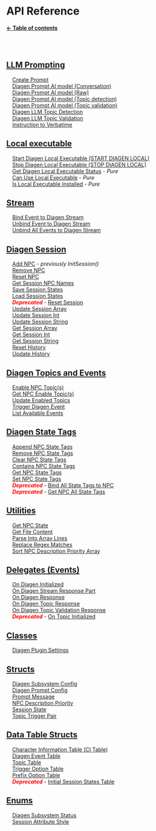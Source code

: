 # API Reference

**[← Table of contents](/README.md#table-of-contents)**

<br/><br/>

## [LLM Prompting](./LLM_prompting.md)
    [Create Prompt](./LLM_prompting.md#create-prompt)<br/>
    [Diagen Prompt AI model (Conversation)](./LLM_prompting.md#diagen-prompt-ai-model-conversation)<br/>
    [Diagen Prompt AI model (Raw)](./LLM_prompting.md#diagen-prompt-ai-model-raw)<br/>
    [Diagen Prompt AI model (Topic detection)](./LLM_prompting.md#diagen-prompt-ai-model-topic-detection)<br/>
    [Diagen Prompt AI model (Topic validation)](./LLM_prompting.md#diagen-prompt-ai-model-topic-validation)<br/>
    [Diagen LLM Topic Detection](./LLM_prompting.md#diagen-llm-topic-detection)<br/>
    [Diagen LLM Topic Validation](./LLM_prompting.md#diagen-llm-topic-validation)<br/>
    [Instruction to Verbatime](./LLM_prompting.md#instruction-to-verbatime)<br/>

## [Local executable](./Local.md)
    [Start Diagen Local Executable (START DIAGEN LOCAL)](./Local.md#start-diagen-local-executable)<br/>
    [Stop Diagen Local Executable (STOP DIAGEN LOCAL)](./Local.md#stop-diagen-local-executable)<br/>
    [Get Diagen Local Executable Status](./Local.md#get-diagen-local-executable-status---pure) - *Pure*<br/>
    [Can Use Local Executable](./Local.md#can-use-local-executable---pure) - *Pure*<br/>
    [Is Local Executable Installed](./Local.md#is-local-executable-installed---pure) - *Pure*<br/>

## [Stream](./Stream.md)
    [Bind Event to Diagen Stream](./Stream.md#bind-event-to-diagen-stream)<br/>
    [Unbind Event to Diagen Stream](./Stream.md#unbind-event-to-diagen-stream)<br/>
    [Unbind All Events to Diagen Stream](./Stream.md#unbind-all-events-to-diagen-stream)<br/>

## [Diagen Session](./Diagen_session.md)
    [Add NPC](./Diagen_session.md#add-npc) - *previously InitSession()*<br/>
    [Remove NPC](./Diagen_session.md#remove-npc)<br/>
    [Reset NPC](./Diagen_session.md#reset-npc)<br/>
    [Get Session NPC Names](./Diagen_session.md#get-session-npc-names)<br/>
    [Save Session States](./Diagen_session.md#save-session-states)<br/>
    [Load Session States](./Diagen_session.md#load-session-states)<br/>
    <i style="color: red">**Deprecated**</i> - [Reset Session](./Diagen_session.md#reset-session---deprecated)<br/>
    [Update Session Array](./Diagen_session.md#update-session-array)<br/>
    [Update Session Int](./Diagen_session.md#update-session-int)<br/>
    [Update Session String](./Diagen_session.md#update-session-string)<br/>
    [Get Session Array](./Diagen_session.md#get-session-array)<br/>
    [Get Session Int](./Diagen_session.md#get-session-int)<br/>
    [Get Session String](./Diagen_session.md#get-session-string)<br/>
    [Reset History](./Diagen_session.md#reset-history)<br/>
    [Update History](./Diagen_session.md#update-history)<br/>

## [Diagen Topics and Events](./Diagen_topics_events.md)
    [Enable NPC Topic(s)](./Diagen_topics_events.md#enable-npc-topics)<br/>
    [Get NPC Enable Topic(s)](./Diagen_topics_events.md#get-npc-enable-topics)<br/>
    [Update Enabled Topics](./Diagen_topics_events.md#update-enabled-topics)<br/>
    [Trigger Diagen Event](./Diagen_topics_events.md#trigger-diagen-event)<br/>
    [List Available Events](./Diagen_topics_events.md#list-available-events)<br/>

## [Diagen State Tags](./Diagen_state_tags.md)
    [Append NPC State Tags](./Diagen_state_tags.md#append-npc-state-tags)<br/>
    [Remove NPC State Tags](./Diagen_state_tags.md#remove-npc-state-tags)<br/>
    [Clear NPC State Tags](./Diagen_state_tags.md#clear-npc-state-tags)<br/>
    [Contains NPC State Tags](./Diagen_state_tags.md#contains-npc-state-tags)<br/>
    [Get NPC State Tags](./Diagen_state_tags.md#get-npc-state-tags)<br/>
    [Set NPC State Tags](./Diagen_state_tags.md#set-npc-state-tags)<br/>
    <i style="color: red">**Deprecated**</i> - [Bind All State Tags to NPC](./Diagen_state_tags.md#deprecated---bind-all-state-tags-to-npc)<br/>
    <i style="color: red">**Deprecated**</i> - [Get NPC All State Tags](./Diagen_state_tags.md#deprecated---get-npc-all-state-tags)<br/>

## [Utilities](./Utilities.md)
    [Get NPC State](./Utilities.md#get-npc-state)<br/>
    [Get File Content](./Utilities.md#get-file-content)<br/>
    [Parse Into Array Lines](./Utilities.md#parse-into-array-lines)<br/>
    [Replace Regex Matches](./Utilities.md#replace-regex-matches)<br/>
    [Sort NPC Description Priority Array](./Utilities.md#sort-npc-description-priority-array)<br/>

## [Delegates (Events)](./Delegates.md)
    [On Diagen Initialized](./Delegates.md#on-diagen-initialized)<br/>
    [On Diagen Stream Response Part](./Delegates.md#on-diagen-stream-response-part)<br/>
    [On Diagen Response](./Delegates.md#on-diagen-response)<br/>
    [On Diagen Topic Response](./Delegates.md#on-diagen-topic-response)<br/>
    [On Diagen Topic Validation Response](./Delegates.md#on-diagen-topic-validation-response)<br/>
    <i style="color: red">**Deprecated**</i> - [On Topic Initialized](./Delegates.md#deprecated---on-topic-initialized)<br/>

## [Classes](./Classes_structs_enums.md#TODO)
    [Diagen Plugin Settings](./Classes_structs_enums.md#TODO)<br/>

## [Structs](./Classes_structs_enums.md#TODO)
    [Diagen Subsystem Config](./Classes_structs_enums.md#TODO)<br/>
    [Diagen Prompt Config](./Classes_structs_enums.md#TODO)<br/>
    [Prompt Message](./Classes_structs_enums.md#TODO)<br/>
    [NPC Description Priority](./Classes_structs_enums.md#TODO)<br/>
    [Session State](./Classes_structs_enums.md#TODO)<br/>
    [Topic Trigger Pair](./Classes_structs_enums.md#TODO)<br/>

## [Data Table Structs](./Classes_structs_enums.md#TODO)
    [Character Information Table (CI Table)](./Classes_structs_enums.md#TODO)<br/>
    [Diagen Event Table](./Classes_structs_enums.md#TODO)<br/>
    [Topic Table](./Classes_structs_enums.md#TODO)<br/>
    [Trigger Option Table](./Classes_structs_enums.md#TODO)<br/>
    [Prefix Option Table](./Classes_structs_enums.md#TODO)<br/>
    <i style="color: red">**Deprecated**</i> - [Initial Session States Table](./Classes_structs_enums.md#TODO)<br/>

## [Enums](./Classes_structs_enums.md#TODO)
    [Diagen Subsystem Status](./Classes_structs_enums.md#TODO)<br/>
    [Session Attribute Style](./Classes_structs_enums.md#TODO)<br/>